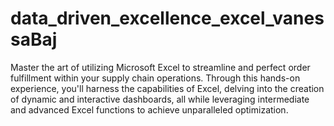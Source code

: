 # data_driven_excellence_excel_vanessaBaj
Master the art of utilizing Microsoft Excel to streamline and perfect order fulfillment within your supply chain operations. Through this hands-on experience, you'll harness the capabilities of Excel, delving into the creation of dynamic and interactive dashboards, all while leveraging intermediate and advanced Excel functions to achieve unparalleled optimization.

